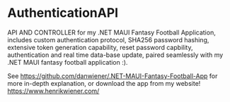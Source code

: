 # AuthenticationAPI

API AND CONTROLLER for my .NET MAUI Fantasy Football Application, includes custom authentication protocol, 
SHA256 password hashing, extensive token generation capability, 
reset password capbility, authentication and real time data-base update, paired seamlessly with my .NET MAUI fantasy football application :).

See https://github.com/danwiener/.NET-MAUI-Fantasy-Football-App for more in-depth explanation, or download the app from my website! https://www.henrikwiener.com/ 
